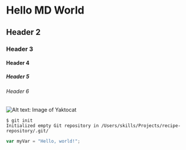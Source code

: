 # Hello MD World
## Header 2
### Header 3
#### Header 4
##### Header 5
###### Header 6

![Alt text: Image of Yaktocat](https://octodex.github.com/images/yaktocat.png)


```
$ git init
Initialized empty Git repository in /Users/skills/Projects/recipe-repository/.git/
```

``` javascript
var myVar = "Hello, world!";
```
